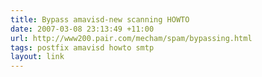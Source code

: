 ```yaml
---
title: Bypass amavisd-new scanning HOWTO
date: 2007-03-08 23:13:49 +11:00
url: http://www200.pair.com/mecham/spam/bypassing.html
tags: postfix amavisd howto smtp
layout: link
---
```

